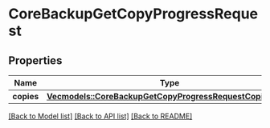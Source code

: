 # CoreBackupGetCopyProgressRequest

## Properties

Name | Type | Description | Notes
------------ | ------------- | ------------- | -------------
**copies** | [**Vec<models::CoreBackupGetCopyProgressRequestCopiesInner>**](core_backup_get_copy_progress_request_copies_inner.md) |  | 

[[Back to Model list]](../README.md#documentation-for-models) [[Back to API list]](../README.md#documentation-for-api-endpoints) [[Back to README]](../README.md)


